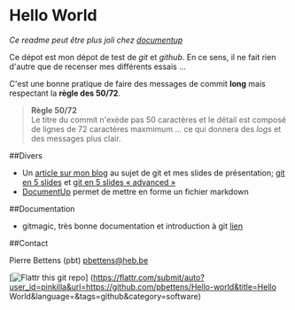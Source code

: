 # Hello World

*Ce readme peut être plus joli chez
[documentup](http://documentup.com/pbettens/hello-world)*

Ce dépot est mon dépot de test de *git* et *github*. En ce sens, il ne fait rien
d'autre que de recenser mes différents essais … 

C'est une bonne pratique de faire des messages de commit **long** mais
respectant la **règle des 50/72**.

> **Règle 50/72**  
> Le titre du commit n'exède pas 50 caractères et le détail est composé de
> lignes de 72 caractères maxmimum … ce qui donnera des *logs* et des messages
> plus clair.

##Divers

* Un [article sur mon blog][blog-git] au sujet de git et mes slides de
présentation; [git en 5 slides][pdf1] et [git en 5 slides « advanced »][pdf2]
* [DocumentUp](http://documentup.com) permet de mettre en forme un fichier
markdown



##Documentation

* gitmagic, très bonne documentation et introduction à git
[lien](http://www-cs-students.stanford.edu/~blynn/gitmagic)


##Contact

Pierre Bettens (pbt) <pbettens@heb.be>

[![Flattr this git repo](http://api.flattr.com/button/flattr-badge-large.png)]
(https://flattr.com/submit/auto?user_id=pinkilla&url=https://github.com/pbettens/Hello-world&title=Hello
World&language=&tags=github&category=software)


[blog-git]: http://namok.be/blog/?post/2014/01/31/5slides-git
[pdf1]: http://namok.be/public/documents/5slides/in5slides-git.pdf
[pdf2]: http://namok.be/public/documents/5slides/in5slides-git-advanced.pdf
